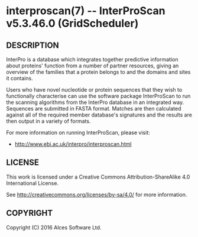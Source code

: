 # interproscan(7) -- InterProScan v5.3.46.0 (GridScheduler)

## DESCRIPTION

InterPro is a database which integrates together predictive
information about proteins' function from a number of partner
resources, giving an overview of the families that a protein
belongs to and the domains and sites it contains.

Users who have novel nucleotide or protein sequences that they
wish to functionally characterise can use the software package
InterProScan to run the scanning algorithms from the InterPro
database in an integrated way. Sequences are submitted in FASTA
format. Matches are then calculated against all of the required
member database's signatures and the results are then output in a
variety of formats.

For more information on running InterProScan, please visit:
  * <http://www.ebi.ac.uk/interpro/interproscan.html>

## LICENSE

This work is licensed under a Creative Commons Attribution-ShareAlike
4.0 International License.

See <http://creativecommons.org/licenses/by-sa/4.0/> for more
information.

## COPYRIGHT

Copyright (C) 2016 Alces Software Ltd.


